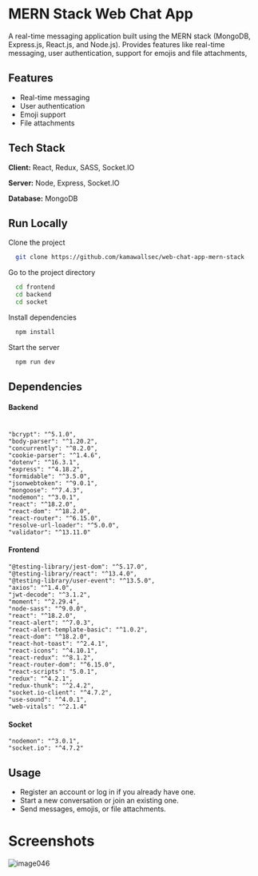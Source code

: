 
# MERN Stack Web Chat App

A real-time messaging application built using the MERN stack (MongoDB, Express.js, React.js, and Node.js). 
Provides features like real-time messaging, user authentication, support for emojis and file attachments,


## Features

- Real-time messaging
- User authentication
- Emoji support
- File attachments


## Tech Stack

**Client:** React, Redux, SASS, Socket.IO

**Server:** Node, Express, Socket.IO

**Database:** MongoDB

## Run Locally

Clone the project

```bash
  git clone https://github.com/kamawallsec/web-chat-app-mern-stack
```

Go to the project directory

```bash
  cd frontend
  cd backend
  cd socket
```

Install dependencies

```bash
  npm install
```

Start the server

```bash
  npm run dev
```


## Dependencies

#### Backend
 #  
    "bcrypt": "^5.1.0",
    "body-parser": "^1.20.2",
    "concurrently": "^8.2.0",
    "cookie-parser": "^1.4.6",
    "dotenv": "^16.3.1",
    "express": "^4.18.2",
    "formidable": "^3.5.0",
    "jsonwebtoken": "^9.0.1",
    "mongoose": "^7.4.3",
    "nodemon": "^3.0.1",
    "react": "^18.2.0",
    "react-dom": "^18.2.0",
    "react-router": "^6.15.0",
    "resolve-url-loader": "^5.0.0",
    "validator": "^13.11.0"

#### Frontend
    "@testing-library/jest-dom": "^5.17.0",
    "@testing-library/react": "^13.4.0",
    "@testing-library/user-event": "^13.5.0",
    "axios": "^1.4.0",
    "jwt-decode": "^3.1.2",
    "moment": "^2.29.4",
    "node-sass": "^9.0.0",
    "react": "^18.2.0",
    "react-alert": "^7.0.3",
    "react-alert-template-basic": "^1.0.2",
    "react-dom": "^18.2.0",
    "react-hot-toast": "^2.4.1",
    "react-icons": "^4.10.1",
    "react-redux": "^8.1.2",
    "react-router-dom": "^6.15.0",
    "react-scripts": "5.0.1",
    "redux": "^4.2.1",
    "redux-thunk": "^2.4.2",
    "socket.io-client": "^4.7.2",
    "use-sound": "^4.0.1",
    "web-vitals": "^2.1.4"
    
#### Socket

    "nodemon": "^3.0.1",
    "socket.io": "^4.7.2"
## Usage

- Register an account or log in if you already have one.
- Start a new conversation or join an existing one.
- Send messages, emojis, or file attachments.

 # Screenshots
![image046](https://github.com/kamawallsec/web-chat-app-mern-stack/assets/84046930/6bed8614-9bee-463f-8d1f-7ab262eda788)

 
